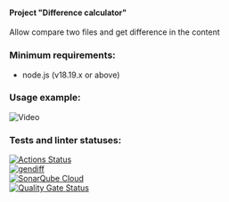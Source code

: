 #### Project "Difference calculator"  
Allow compare two files and get difference in the content  

### Minimum requirements:  
- node.js (v18.19.x or above)  

### Usage example:  
![Video](https://asciinema.org/a/mdSyYzus1hwXmQwwocZSk9u8M)  

### Tests and linter statuses:
[![Actions Status](https://github.com/MeJlukc/frontend-project-46/actions/workflows/hexlet-check.yml/badge.svg)](https://github.com/MeJlukc/frontend-project-46/actions)  
[![gendiff](https://github.com/MeJlukc/frontend-project-46/actions/workflows/gendiff.yml/badge.svg)](https://github.com/MeJlukc/frontend-project-46/actions/workflows/gendiff.yml)  
[![SonarQube Cloud](https://sonarcloud.io/images/project_badges/sonarcloud-light.svg)](https://sonarcloud.io/summary/new_code?id=MeJlukc_frontend-project-46)  
[![Quality Gate Status](https://sonarcloud.io/api/project_badges/measure?project=MeJlukc_frontend-project-46&metric=alert_status)](https://sonarcloud.io/summary/new_code?id=MeJlukc_frontend-project-46)
